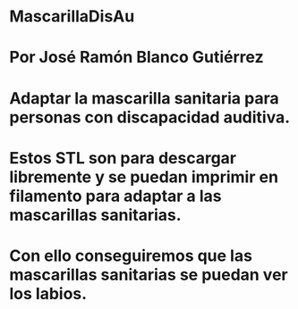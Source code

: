 # MascarillaDisAu
# Por José Ramón Blanco Gutiérrez

# Adaptar la mascarilla sanitaria para personas con discapacidad auditiva.

# Estos STL son para descargar libremente y se puedan imprimir en filamento para adaptar a las mascarillas sanitarias.

# Con ello conseguiremos que las mascarillas sanitarias se puedan ver los labios.
